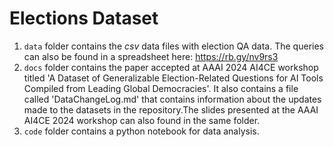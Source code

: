 # Elections Dataset

1. `data` folder contains the _csv_ data files with election QA data. The queries can also be found in a spreadsheet here: https://rb.gy/nv9rs3
3. `docs` folder contains the paper accepted at AAAI 2024 AI4CE workshop titled 'A Dataset of Generalizable Election-Related Questions for AI Tools Compiled from Leading Global Democracies'. It also contains a file called 'DataChangeLog.md' that contains information about the updates made to the datasets in the repository.The slides presented at the AAAI AI4CE 2024 workshop can also found in the same folder.
2. `code` folder contains a python notebook for data analysis.
